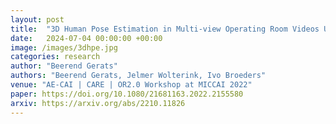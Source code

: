 ```yaml
---
layout: post
title:  "3D Human Pose Estimation in Multi-view Operating Room Videos Using Differentiable Camera Projections"
date:   2024-07-04 00:00:00 +00:00
image: /images/3dhpe.jpg
categories: research
author: "Beerend Gerats"
authors: "Beerend Gerats, Jelmer Wolterink, Ivo Broeders"
venue: "AE-CAI | CARE | OR2.0 Workshop at MICCAI 2022"
paper: https://doi.org/10.1080/21681163.2022.2155580
arxiv: https://arxiv.org/abs/2210.11826
---
```

